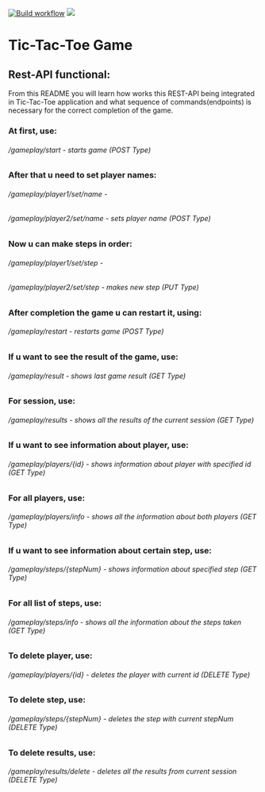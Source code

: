 [![Build workflow](https://github.com/IVF13/tic-tac-toe/actions/workflows/build.yml/badge.svg)](https://github.com/IVF13/tic-tac-toe/actions/workflows/build.yml)
<a href="https://codeclimate.com/github/IVF13/tic-tac-toe/maintainability"><img src="https://api.codeclimate.com/v1/badges/776dba3228321697125e/maintainability" /></a>

# Tic-Tac-Toe Game
## Rest-API functional:
From this README you will learn how works this REST-API being integrated in Tic-Tac-Toe application and what sequence of commands(endpoints) is necessary for the correct completion of the game.

### At first, use:
###### /gameplay/start - starts game (POST Type)
### After that u need to set player names:
###### /gameplay/player1/set/name -
###### /gameplay/player2/set/name - sets player name (POST Type)
### Now u can make steps in order:
###### /gameplay/player1/set/step -
###### /gameplay/player2/set/step - makes new step (PUT Type)
### After completion the game u can restart it, using:
###### /gameplay/restart - restarts game (POST Type)
### If u want to see the result of the game, use:
###### /gameplay/result - shows last game result (GET Type)
### For session, use:
###### /gameplay/results - shows all the results of the current session (GET Type)
### If u want to see information about player, use:
###### /gameplay/players/{id} - shows information about player with specified id (GET Type)
### For all players, use:
###### /gameplay/players/info - shows all the information about both players (GET Type)
### If u want to see information about certain step, use:
###### /gameplay/steps/{stepNum} - shows information about specified step (GET Type)
### For all list of steps, use:
###### /gameplay/steps/info - shows all the information about the steps taken (GET Type)
### To delete player, use:
###### /gameplay/players/{id} - deletes the player with current id (DELETE Type)
### To delete step, use:
###### /gameplay/steps/{stepNum} - deletes the step with current stepNum (DELETE Type)
### To delete results, use:
###### /gameplay/results/delete - deletes all the results from current session (DELETE Type)

